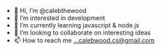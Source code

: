 - 👋 Hi, I’m @calebthewood
- 👀 I’m interested in development
- 🌱 I’m currently learning javascript & node.js
- 💞️ I’m looking to collaborate on interesting ideas
- 📫 How to reach me ...calebwood.cs@gmail.com

<!---
calebthewood/calebthewood is a ✨ special ✨ repository because its `README.md` (this file) appears on your GitHub profile.
You can click the Preview link to take a look at your changes.
--->
